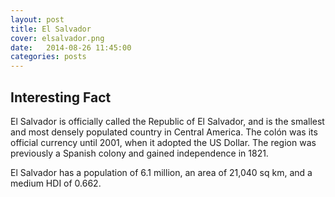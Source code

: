 ```yaml
---
layout: post
title: El Salvador
cover: elsalvador.png
date:   2014-08-26 11:45:00
categories: posts
---
```


## Interesting Fact

El Salvador is officially called the Republic of El Salvador, and is the smallest and most densely populated country in Central America. The colón was its official currency until 2001, when it adopted the US Dollar. The region was previously a Spanish colony and gained independence in 1821.

El Salvador has a population of 6.1 million, an area of 21,040 sq km, and a medium HDI of 0.662.